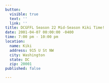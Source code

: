 ```yaml
---
button:
  visible: true
  text: ''
  link: ''
title: DCGFFL Season 22 Mid-Season Kiki Time!
date: 2001-04-07 00:00:00 -0400
time: 7:00 pm - 10:00 pm
location:
  name: Kiki
  address: 915 U St NW
  city: Washington
  state: DC
  zip: 20001
published: false

---
```

